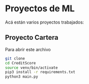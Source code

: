# Proyectos de ML

Acá están varios proyectos trabajados:

## Proyecto Cartera

Para abrir este archivo

``` sh
git clone
cd CreditScore
source venv/bin/activate
pip3 install -r requirements.txt
python3 main.py
```